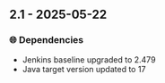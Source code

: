 ## 2.1 - 2025-05-22
### 🌐 Dependencies

- Jenkins baseline upgraded to 2.479
- Java target version updated to 17